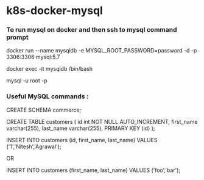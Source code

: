 # k8s-docker-mysql

### To run mysql on docker and then ssh to mysql command prompt 

docker run --name mysqldb -e MYSQL_ROOT_PASSWORD=password -d -p 3306:3306 mysql:5.7

docker exec -it mysqldb /bin/bash

mysql -u root -p

### Useful MySQL commands :

CREATE SCHEMA commerce;

CREATE TABLE customers (
	id int NOT NULL AUTO_INCREMENT,
	first_name varchar(255),
	last_name varchar(255),
	PRIMARY KEY (id)
);

INSERT INTO customers (id, first_name, last_name) VALUES ('1','Nitesh','Agrawal');

OR 

INSERT INTO customers (first_name, last_name) VALUES ('foo','bar');

